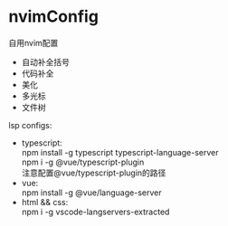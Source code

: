 # nvimConfig

自用nvim配置
<ul>
  <li>自动补全括号</li>
  <li>代码补全</li>
  <li>美化</li>
  <li>多光标</li>
  <li>文件树</li>
</ul>

lsp configs:
<ul>
<li>typescript:</li>
npm install -g typescript typescript-language-server<br/>
npm i -g @vue/typescript-plugin<br/>
注意配置@vue/typescript-plugin的路径<br/>
<li>vue:</li>
npm install -g @vue/language-server
<li>html && css:</li>
npm i -g vscode-langservers-extracted
</ul>